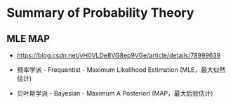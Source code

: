 # Summary of Probability Theory

## MLE MAP
+ https://blog.csdn.net/yH0VLDe8VG8ep9VGe/article/details/78999639
+ 频率学派 - Frequentist - Maximum Likelihood Estimation (MLE，最大似然估计)

+ 贝叶斯学派 - Bayesian - Maximum A Posteriori (MAP，最大后验估计)